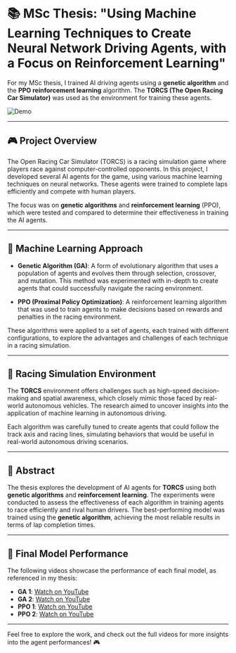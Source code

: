 # 📚 MSc Thesis: "Using Machine Learning Techniques to Create Neural Network Driving Agents, with a Focus on Reinforcement Learning"

For my MSc thesis, I trained AI driving agents using a **genetic algorithm** and the **PPO reinforcement learning** algorithm. The **TORCS (The Open Racing Car Simulator)** was used as the environment for training these agents.

![Demo](https://github.com/drewberry612/torcs-research/blob/main/torcsA.gif)

---

## 🎮 Project Overview

The Open Racing Car Simulator (TORCS) is a racing simulation game where players race against computer-controlled opponents. In this project, I developed several AI agents for the game, using various machine learning techniques on neural networks. These agents were trained to complete laps efficiently and compete with human players.

The focus was on **genetic algorithms** and **reinforcement learning** (PPO), which were tested and compared to determine their effectiveness in training the AI agents.

---

## 🧠 Machine Learning Approach

- **Genetic Algorithm (GA)**: A form of evolutionary algorithm that uses a population of agents and evolves them through selection, crossover, and mutation. This method was experimented with in-depth to create agents that could successfully navigate the racing environment.

- **PPO (Proximal Policy Optimization)**: A reinforcement learning algorithm that was used to train agents to make decisions based on rewards and penalties in the racing environment.

These algorithms were applied to a set of agents, each trained with different configurations, to explore the advantages and challenges of each technique in a racing simulation.

---

## 🚗 Racing Simulation Environment

The **TORCS** environment offers challenges such as high-speed decision-making and spatial awareness, which closely mimic those faced by real-world autonomous vehicles. The research aimed to uncover insights into the application of machine learning in autonomous driving.

Each algorithm was carefully tuned to create agents that could follow the track axis and racing lines, simulating behaviors that would be useful in real-world autonomous driving scenarios.

---

## 📑 Abstract

The thesis explores the development of AI agents for **TORCS** using both **genetic algorithms** and **reinforcement learning**. The experiments were conducted to assess the effectiveness of each algorithm in training agents to race efficiently and rival human drivers. The best-performing model was trained using the **genetic algorithm**, achieving the most reliable results in terms of lap completion times.

---

## 🎥 Final Model Performance

The following videos showcase the performance of each final model, as referenced in my thesis:

- **GA 1**: [Watch on YouTube](https://www.youtube.com/watch?v=83Cg7GbVDVY)
- **GA 2**: [Watch on YouTube](https://www.youtube.com/watch?v=jIdxrvjkvSk)
- **PPO 1**: [Watch on YouTube](https://www.youtube.com/watch?v=q4tM7_CCrZA)
- **PPO 2**: [Watch on YouTube](https://www.youtube.com/watch?v=_cP2MIGxyMg)

---

Feel free to explore the work, and check out the full videos for more insights into the agent performances! 🎮
